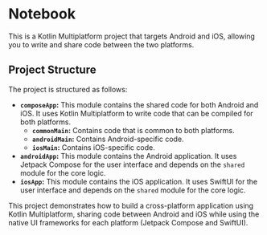 # Notebook

This is a Kotlin Multiplatform project that targets Android and iOS, allowing you to write and share code between the two platforms.

## Project Structure

The project is structured as follows:

- **`composeApp`:** This module contains the shared code for both Android and iOS. It uses Kotlin Multiplatform to write code that can be compiled for both platforms.
    - **`commonMain`:** Contains code that is common to both platforms.
    - **`androidMain`:** Contains Android-specific code.
    - **`iosMain`:** Contains iOS-specific code.
- **`androidApp`:** This module contains the Android application. It uses Jetpack Compose for the user interface and depends on the `shared` module for the core logic.
- **`iosApp`:** This module contains the iOS application. It uses SwiftUI for the user interface and depends on the `shared` module for the core logic.


This project demonstrates how to build a cross-platform application using Kotlin Multiplatform, sharing code between Android and iOS while using the native UI frameworks for each platform (Jetpack Compose and SwiftUI).


